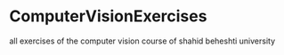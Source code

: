 # ComputerVisionExercises
all exercises of the computer vision course of shahid beheshti university
